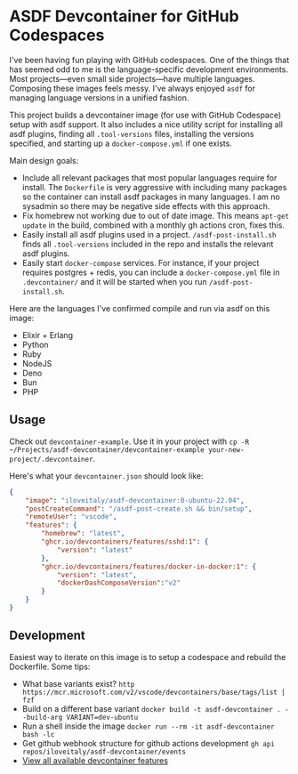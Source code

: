 # ASDF Devcontainer for GitHub Codespaces

I've been having fun playing with GitHub codespaces. One of the things that has seemed odd to me is the language-specific
development environments. Most projects—even small side projects—have multiple languages. Composing these images feels
messy. I've always enjoyed `asdf` for managing language versions in a unified fashion.

This project builds a devcontainer image (for use with GitHub Codespace) setup with asdf support. It also includes a nice
utility script for installing all asdf plugins, finding all `.tool-versions` files, installing the versions specified,
and starting up a `docker-compose.yml` if one exists.

Main design goals:

* Include all relevant packages that most popular languages require for install. The `Dockerfile` is very aggressive with
  including many packages so the container can install asdf packages in many languages. I am no sysadmin so there may be
  negative side effects with this approach.
* Fix homebrew not working due to out of date image. This means `apt-get update` in the build, combined with a monthly
  gh actions cron, fixes this.
* Easily install all asdf plugins used in a project. `/asdf-post-install.sh` finds all `.tool-versions` included in the repo
  and installs the relevant asdf plugins.
* Easily start `docker-compose` services. For instance, if your project requires postgres + redis, you can include a `docker-compose.yml`
  file in `.devcontainer/` and it will be started when you run `/asdf-post-install.sh`.

Here are the languages I've confirmed compile and run via asdf on this image:

* Elixir + Erlang
* Python
* Ruby
* NodeJS
* Deno
* Bun
* PHP

## Usage

Check out `devcontainer-example`. Use it in your project with `cp -R ~/Projects/asdf-devcontainer/devcontainer-example your-new-project/.devcontainer`.

Here's what your `devcontainer.json` should look like:

```json
{
	"image": "iloveitaly/asdf-devcontainer:0-ubuntu-22.04",
	"postCreateCommand": "/asdf-post-create.sh && bin/setup",
	"remoteUser": "vscode",
	"features": {
		"homebrew": "latest",
		"ghcr.io/devcontainers/features/sshd:1": {
			"version": "latest"
		},
		"ghcr.io/devcontainers/features/docker-in-docker:1": {
			"version": "latest",
			"dockerDashComposeVersion":"v2"
		}
	}
}
```

## Development

Easiest way to iterate on this image is to setup a codespace and rebuild the Dockerfile. Some tips:

* What base variants exist? `http https://mcr.microsoft.com/v2/vscode/devcontainers/base/tags/list | fzf`
* Build on a different base variant `docker build -t asdf-devcontainer . --build-arg VARIANT=dev-ubuntu`
* Run a shell inside the image `docker run --rm -it asdf-devcontainer bash -lc `
* Get github webhook structure for github actions development `gh api repos/iloveitaly/asdf-devcontainer/events`
* [View all available devcontainer features](https://github.com/devcontainers/features/tree/main/src)